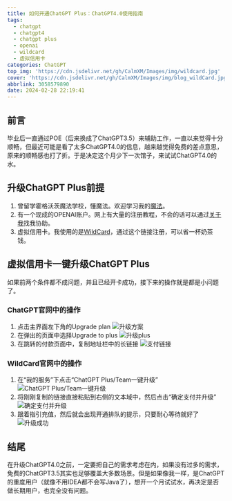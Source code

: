 ```yaml
---
title: 如何开通ChatGPT Plus：ChatGPT4.0使用指南
tags:
  - chatgpt
  - chatgpt4
  - chatgpt plus
  - openai
  - wildcard
  - 虚拟信用卡
categories: ChatGPT
top_img: 'https://cdn.jsdelivr.net/gh/CalmXM/Images/img/wildcard.jpg'
cover: 'https://cdn.jsdelivr.net/gh/CalmXM/Images/img/blog_wildCard.jpg'
abbrlink: 3058579890
date: 2024-02-28 22:19:41
---
```


## 前言

毕业后一直通过POE（后来换成了ChatGPT3.5）来辅助工作，一直以来觉得十分顺畅，但最近可能是看了太多ChatGPT4.0的信息，越来越觉得免费的差点意思，原来的顺畅感也打了折。于是决定这个月少下一次馆子，来试试ChatGPT4.0的水。

## 升级ChatGPT Plus前提

1. 曾留学霍格沃茨魔法学校，懂魔法。欢迎学习我的[魔法](https://y67w.cccc.gg/auth/register?code=AUCfGl)。
2. 有一个现成的OPENAI账户。网上有大量的注册教程，不会的话可以通过[关于我](https://calmxm.github.io/about/)找我协助。
3. 虚拟信用卡。我使用的是[WildCard](https://bewildcard.com/i/IKUNCTRL)，通过这个链接注册，可以省一杯奶茶钱。

## 虚拟信用卡一键升级ChatGPT Plus

如果前两个条件都不成问题，并且已经开卡成功，接下来的操作就是都是小问题了。

### ChatGPT官网中的操作

1. 点击主界面左下角的Upgrade plan
![升级方案](https://cdn.jsdelivr.net/gh/CalmXM/Images/img/stepOne.png)
2. 在弹出的页面中选择Upgrade to plus
![升级plus](https://cdn.jsdelivr.net/gh/CalmXM/Images/img/stepTwo.png)
3. 在跳转的付款页面中，复制地址栏中的长链接
![支付链接](https://cdn.jsdelivr.net/gh/CalmXM/Images/img/stepThree.png)

### WildCard官网中的操作

1. 在“我的服务”下点击“ChatGPT Plus/Team一键升级”
![ChatGPT Plus/Team一键升级](https://cdn.jsdelivr.net/gh/CalmXM/Images/img/stepFour.png)
2. 将刚刚复制的链接直接粘贴到右侧的文本域中，然后点击“确定支付并升级”
![确定支付并升级](https://cdn.jsdelivr.net/gh/CalmXM/Images/img/stepFive.png)
3. 跟着指引充值，然后就会出现开通排队的提示，只要耐心等待就好了
![升级成功](https://cdn.jsdelivr.net/gh/CalmXM/Images/img/finalResult.png)

## 结尾

在升级ChatGPT4.0之前，一定要把自己的需求考虑在内，如果没有过多的需求，免费的ChatGPT3.5其实也足够覆盖大多数场景。但是如果像我一样，是ChatGPT的重度用户（就像不用IDEA都不会写Java了），想开一个月试试水，再决定是否做长期用户，也完全没有问题。
